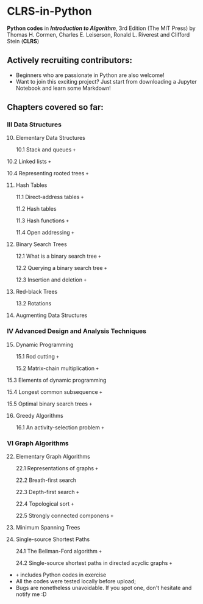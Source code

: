 # CLRS-in-Python
**Python codes** in ***Introduction to Algorithm***, 3rd Edition (The MIT Press) by Thomas H. Cormen, Charles E. Leiserson, Ronald L. Riverest and Clifford Stein (**CLRS**)
## Actively recruiting contributors: 
* Beginners who are passionate in Python are also welcome!
* Want to join this exciting project? Just start from downloading a Jupyter Notebook and learn some Markdown!

## Chapters covered so far:
### III Data Structures
10. Elementary Data Structures
    
    10.1 Stack and queues `+`
    
  10.2 Linked lists `+`
  
  10.4 Representing rooted trees `+`
  
11. Hash Tables

	11.1 Direct-address tables `+`

	11.2 Hash tables

	11.3 Hash functions `+`

	11.4 Open addressing `+`

12. Binary Search Trees

	12.1 What is a binary search tree `+`

	12.2 Querying a binary search tree `+`

	12.3 Insertion and deletion `+`

13. Red-black Trees

	13.2 Rotations

14. Augmenting Data Structures

### IV Advanced Design and Analysis Techniques
15. Dynamic Programming
    
    15.1 Rod cutting `+`
    
    15.2 Matrix-chain multiplication `+`
    
  15.3 Elements of dynamic programming
  
  15.4 Longest common subsequence `+`
  
  15.5 Optimal binary search trees `+`
  
16. Greedy Algorithms

	16.1 An activity-selection problem `+`

### VI Graph Algorithms

22. Elementary Graph Algorithms

	22.1 Representations of graphs `+`

	22.2 Breath-first search

	22.3 Depth-first search `+`

	22.4 Topological sort `+`

	22.5 Strongly connected componens `+`

23. Minimum Spanning Trees

24. Single-source Shortest Paths

	24.1 The Bellman-Ford algorithm `+`

	24.2 Single-source shortest paths in directed acyclic graphs `+`

* `+` includes Python codes in exercise
* All the codes were tested locally before upload;
* Bugs are nonetheless unavoidable. If you spot one, don't hesitate and notify me :D



